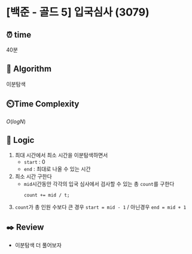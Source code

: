 # [백준 - 골드 5] 입국심사 (3079)
 
## ⏰  **time**

40분

## :pushpin: **Algorithm**

이분탐색

## ⏲️**Time Complexity**

$O(logN)$

## :round_pushpin: **Logic**
1. 최대 시간에서 최소 시간을 이분탐색하면서 
    - `start` : 0
    - `end` : 최대로 나올 수 있는 시간
2. 최소 시간 구한다
    - `mid`시간동안 각각의 입국 심사에서 검사할 수 있는 총 `count`를 구한다
        ```
        count += mid / t;
        ```
3. `count`가 총 인원 수보다 큰 경우 `start = mid - 1` / 아닌경우 `end = mid + 1`

## :black_nib: **Review**
- 이분탐색 더 풀어보자
